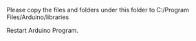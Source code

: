 Please copy the files and folders under this folder to C:/Program Files/Arduino/libraries

Restart Arduino Program.
